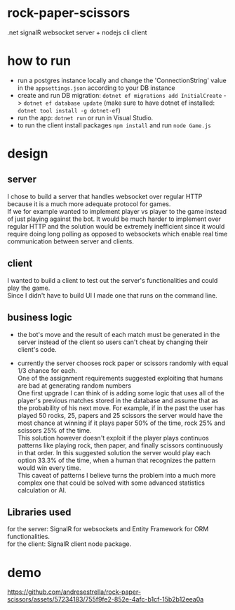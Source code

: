 # rock-paper-scissors
.net signalR websocket server + nodejs cli client  

# how to run 
- run a postgres instance locally and change the 'ConnectionString' value in the `appsettings.json` according to your DB instance  
- create and run DB migration: `dotnet ef migrations add InitialCreate` -> `dotnet ef database update` (make sure to have dotnet ef installed: `dotnet tool install -g dotnet-ef`)  
- run the app: `dotnet run` or run in Visual Studio.  
- to run the client install packages `npm install` and run `node Game.js`  

# design
## server
I chose to build a server that handles websocket over regular HTTP because it is a much more adequate protocol for games.  
If we for example wanted to implement player vs player to the game instead of just playing against the bot. It would be much harder to implement over regular HTTP and the solution would be extremely inefficient since it would require doing long polling as opposed to websockets which enable real time communication between server and clients.  


## client
I wanted to build a client to test out the server's functionalities and could play the game.  
Since I didn't have to build UI I made one that runs on the command line.  

## business logic
- the bot's move and the result of each match must be generated in the server instead of the client so users can't cheat by changing their client's code.  

- currently the server chooses rock paper or scissors randomly with equal 1/3 chance for each.  
One of the assignment requirements suggested exploiting that humans are bad at generating random numbers   
One first upgrade I can think of is adding some logic that uses all of the player's previous matches stored in the database and assume that as the probability of his next move. For example, if in the past the user has played 50 rocks, 25, papers and 25 scissors the server would have the most chance at winning if it plays paper 50% of the time, rock 25% and scissors 25% of the time.  
This solution however doesn't exploit if the player plays continuos patterns like playing rock, then paper, and finally scissors continuously in that order. In this suggested  solution the server would play each option 33.3% of the time, when a human that recognizes the pattern would win every time.  
This caveat of patterns I believe turns the problem into a much more complex one that could be solved with some advanced statistics calculation or AI.  


## Libraries used
for the server: SignalR for websockets and Entity Framework for ORM functionalities.  
for the client: SignalR client node package. 

# demo
https://github.com/andresestrella/rock-paper-scissors/assets/57234183/755f9fe2-852e-4afc-b1cf-15b2b12eea0a


